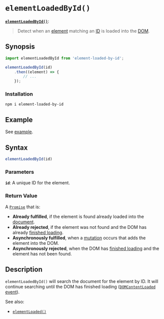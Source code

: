 # `elementLoadedById()`

**[`elementLoadedById()`](https://www.npmjs.com/package/element-loaded-by-id)**:

>  Detect when an [element](https://developer.mozilla.org/en-US/docs/Web/API/HTMLElement)
matching an [ID](https://developer.mozilla.org/en-US/docs/Web/API/Element/id)
is loaded into the [DOM](https://developer.mozilla.org/en-US/docs/Web/API/Document_Object_Model).

## Synopsis

```javascript
import elementLoadedById from 'element-loaded-by-id';

elementLoadedById(id)
    .then((element) => {
        // ...
    });
```

### Installation

```console
npm i element-loaded-by-id
```


## Example

See [example](https://bezborodow.github.io/element-loaded-by-id/examples/loaded.html).

## Syntax
```javascript
elementLoadedById(id)
```

### Parameters

**`id`**: A unique ID for the element.

### Return Value

A [`Promise`](https://developer.mozilla.org/en-US/docs/Web/JavaScript/Reference/Global_Objects/Promise) that is:

 * **Already fulfilled**, if the element is found already loaded into the
   [document](https://developer.mozilla.org/en-US/docs/Web/API/Window/document).
 * **Already rejected**, if the element was not found and the DOM has already
   [finished
   loading](https://developer.mozilla.org/en-US/docs/Web/API/Document/readyState).
 * **Asynchronously fulfilled**, when a
   [mutation](https://developer.mozilla.org/en-US/docs/Web/API/MutationObserver)
   occurs that adds the element into the DOM.
 * **Asynchronously rejected**, when the DOM has [finished
   loading](https://developer.mozilla.org/en-US/docs/Web/API/Window/DOMContentLoaded_event)
   and the element has not been found.

## Description

`elementLoadedById()` will search the document for the element by ID.
It will continue searching until the DOM has finished loading ([`DOMContentLoaded`
event](https://developer.mozilla.org/en-US/docs/Web/API/Window/DOMContentLoaded_event)).

See also:

  * [`elementLoaded()`](https://github.com/bezborodow/element-loaded)
